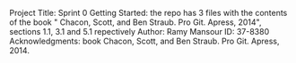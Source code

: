 Project Title: Sprint 0
Getting Started: the repo has 3 files with the contents of the book " Chacon, Scott, and
Ben Straub. Pro Git. Apress, 2014", sections 1.1, 3.1 and 5.1 repectively 
Author: Ramy Mansour ID: 37-8380
Acknowledgments: book Chacon, Scott, and Ben Straub. Pro Git. Apress,
2014.
